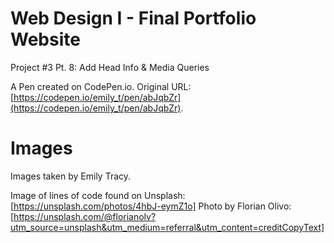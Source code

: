 # Web Design I - Final Portfolio Website

Project #3 Pt. 8: Add Head Info & Media Queries 

A Pen created on CodePen.io. Original URL: [https://codepen.io/emily_t/pen/abJqbZr](https://codepen.io/emily_t/pen/abJqbZr).

# Images

Images taken by Emily Tracy.

Image of lines of code found on Unsplash: [https://unsplash.com/photos/4hbJ-eymZ1o]
Photo by Florian Olivo: [https://unsplash.com/@florianolv?utm_source=unsplash&utm_medium=referral&utm_content=creditCopyText]
